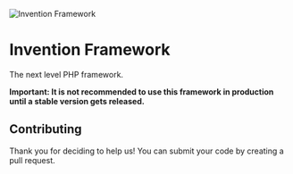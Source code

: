![Invention Framework](https://repository-images.githubusercontent.com/438729131/0c5749e4-96da-4f48-b2d0-0d931478b79c)
 
 
# Invention Framework
The next level PHP framework.

**Important: It is not recommended to use this framework in production until a stable version gets released.**

## Contributing
Thank you for deciding to help us! You can submit your code by creating a pull request.
